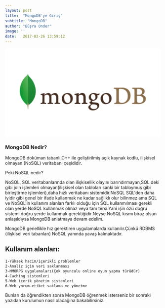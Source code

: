 ```yaml
---
layout: post
title:  "MongoDB'ye Giriş"
subtitle: "MongoDB"
author: "Büşra Önder"
image: ''
date:   2017-02-26 13:59:12
---
```

<img src="img/mongodb.png">

### MongoDB Nedir?

MongoDB doküman tabanlı,C++ ile geliştirilmiş açık kaynak kodlu, ilişkisel olmayan (NoSQL) veritabanı çeşididir.

Peki NoSQL nedir?

NoSQL, SQL veritabanlarında olan ilişkisellik olayını barındırmayan,SQL deki gibi join işlemleri olmayan(ilişkisel olan tabloları sanki bir tabloymuş gibi birleştirme işlemleri),daha hızlı veritabanı sistemidir.NoSQL SQL'den daha iyidir gibi genel bir ifade kullanmak ne kadar sağlıklı olur bilinmez ama SQL ve NoSQL'in kullanım alanları farklı olduğu için SQL kullanmılması gerekli olan yerde NoSQL kullanmak olmaz veya tam tersi.Yani işin özü doğru sistemi doğru yerde kullanmak gerektiğidir.Neyse NoSQL kısmı biraz olsun anlaşıldıysa MongoDB anlatmaya devam edelim.

MongoDB genellikle hız gerektiren uygulamalarda kullanılır.Çünkü RDBMS (ilişkisel veri tabanları)  NoSQL yanında yavaş kalmaktadır.

## Kullanım alanları:
	

	1-Yüksek hacim/içerikli problemler
	2-Analiz için veri saklanması
	3-MMORPG uygulamaları(Çok oyunculu online oyun yapma türüdür)
	4-Caching sistemleri
	5-Web içerik yönetim sistemleri
	6-Web yorum-etiket saklama ve yönetme

Bunları da öğrendikten sonra MongoDB öğrenmek isterseniz  bir sonraki yazıdan kurulumun nasıl olacağına bakabilirsiniz.

